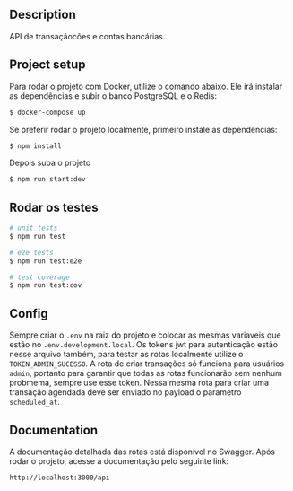 ## Description

API de transaçãocões e contas bancárias.

## Project setup

Para rodar o projeto com Docker, utilize o comando abaixo. Ele irá instalar as dependências e subir o banco PostgreSQL e o Redis:

```bash
$ docker-compose up
```

Se preferir rodar o projeto localmente, primeiro instale as dependências:

```bash
$ npm install
```

Depois suba o projeto

```bash
$ npm run start:dev
```

## Rodar os testes

```bash
# unit tests
$ npm run test

# e2e tests
$ npm run test:e2e

# test coverage
$ npm run test:cov
```

## Config

Sempre criar o `.env` na raiz do projeto e colocar as mesmas variaveis que estão no `.env.development.local`. Os tokens jwt para autenticação estão nesse arquivo também, para testar as rotas localmente utilize o `TOKEN_ADMIN_SUCESSO`. A rota de criar transações só funciona para usuários `admin`, portanto para garantir que todas as rotas funcionarão sem nenhum probmema, sempre use esse token. Nessa mesma rota para criar uma transação agendada deve ser enviado no payload o parametro `scheduled_at`.

## Documentation

A documentação detalhada das rotas está disponível no Swagger. Após rodar o projeto, acesse a documentação pelo seguinte link:

```bash
http://localhost:3000/api
```
